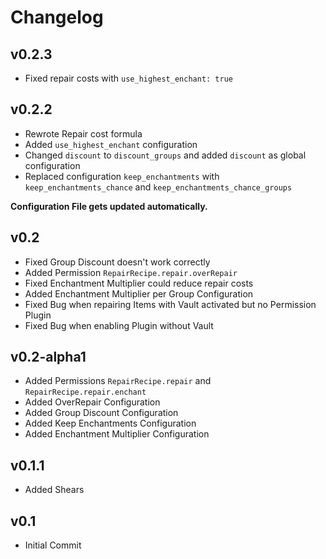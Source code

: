 # Changelog #

## v0.2.3 ##

* Fixed repair costs with `use_highest_enchant: true`

## v0.2.2 ##

* Rewrote Repair cost formula
* Added `use_highest_enchant` configuration
* Changed `discount` to `discount_groups` and added `discount` as global configuration
* Replaced configuration `keep_enchantments` with `keep_enchantments_chance` and `keep_enchantments_chance_groups`

**Configuration File gets updated automatically.**

## v0.2 ##

* Fixed Group Discount doesn't work correctly
* Added Permission `RepairRecipe.repair.overRepair`
* Fixed Enchantment Multiplier could reduce repair costs
* Added Enchantment Multiplier per Group Configuration
* Fixed Bug when repairing Items with Vault activated but no Permission Plugin
* Fixed Bug when enabling Plugin without Vault

## v0.2-alpha1 ##

* Added Permissions `RepairRecipe.repair` and `RepairRecipe.repair.enchant`
* Added OverRepair Configuration
* Added Group Discount Configuration
* Added Keep Enchantments Configuration
* Added Enchantment Multiplier Configuration


## v0.1.1 ##

* Added Shears

## v0.1 ##

* Initial Commit